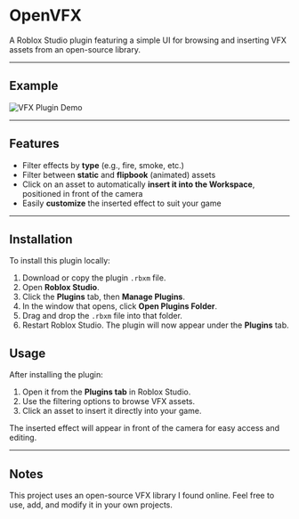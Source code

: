 # OpenVFX

A Roblox Studio plugin featuring a simple UI for browsing and inserting VFX assets from an open-source library.

---

## Example

![VFX Plugin Demo](https://github.com/user-attachments/assets/3a4d3e0f-a5dd-4217-b362-d8b19c337fa0)

---

## Features

- Filter effects by **type** (e.g., fire, smoke, etc.)
- Filter between **static** and **flipbook** (animated) assets
- Click on an asset to automatically **insert it into the Workspace**, positioned in front of the camera
- Easily **customize** the inserted effect to suit your game

---

## Installation

To install this plugin locally:

1. Download or copy the plugin `.rbxm` file.
2. Open **Roblox Studio**.
3. Click the **Plugins** tab, then **Manage Plugins**.
4. In the window that opens, click **Open Plugins Folder**.
5. Drag and drop the `.rbxm` file into that folder.
6. Restart Roblox Studio. The plugin will now appear under the **Plugins** tab.

## Usage

After installing the plugin:
1. Open it from the **Plugins tab** in Roblox Studio.
2. Use the filtering options to browse VFX assets.
3. Click an asset to insert it directly into your game.

The inserted effect will appear in front of the camera for easy access and editing.

---

## Notes

This project uses an open-source VFX library I found online. Feel free to use, add, and modify it in your own projects.
